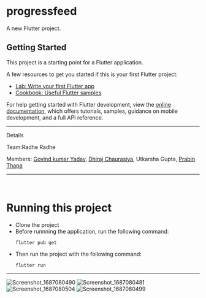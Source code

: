 # progressfeed

A new Flutter project.

## Getting Started

This project is a starting point for a Flutter application.

A few resources to get you started if this is your first Flutter project:

- [Lab: Write your first Flutter app](https://docs.flutter.dev/get-started/codelab)
- [Cookbook: Useful Flutter samples](https://docs.flutter.dev/cookbook)

For help getting started with Flutter development, view the
[online documentation](https://docs.flutter.dev/), which offers tutorials,
samples, guidance on mobile development, and a full API reference.<hr>

Details

Team:Radhe Radhe

Members: [Govind kumar Yadav](https://github.com/Robertgovind), [Dhiraj Chaurasiya](https://github.com/dhirajchaurasiya10), Utkarsha Gupta, [Prabin Thapa](https://github.com/PYN-TUM) <hr><br>

# Running this project
- Clone the project
- Before runnning the application, run the following command:
  ```
  flutter pub get
  ```
- Then run the project with the following command:
  ```
  flutter run
  ```
<hr>


![Screenshot_1687080490](https://github.com/Robertgovind/Progress-Feed-App-/assets/102906652/6f835329-d33a-4318-9208-29f518a1d22a)
![Screenshot_1687080481](https://github.com/Robertgovind/Progress-Feed-App-/assets/102906652/85ce1aad-cec6-41dc-9fb1-f5c67be92b09)
![Screenshot_1687080504](https://github.com/Robertgovind/Progress-Feed-App-/assets/102906652/a8e7174f-3440-4dc0-ae0f-258a2ff1192c)
![Screenshot_1687080499](https://github.com/Robertgovind/Progress-Feed-App-/assets/102906652/c91aa66e-ba72-4cd4-9335-1ff76e6a08b8)
